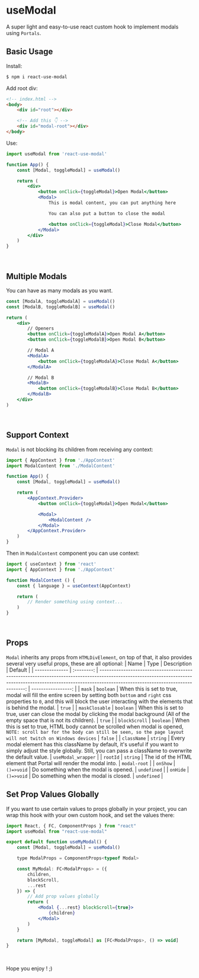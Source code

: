 # useModal
A super light and easy-to-use react custom hook to implement modals using `Portals`.
&nbsp;

## Basic Usage
Install:
```bash
$ npm i react-use-modal
```
Add root div:
```HTML
<!-- index.html -->
<body>
    <div id="root"></div>

    <!-- Add this 👇 -->
    <div id="modal-root"></div>
</body>
```
Use:
```jsx
import useModal from 'react-use-modal'

function App() {
    const [Modal, toggleModal] = useModal()

    return (
        <div>
            <button onClick={toggleModal}>Open Modal</button>
            <Modal>
                This is modal content, you can put anything here

                You can also put a button to close the modal

                <button onClick={toggleModal}>Close Modal</button>
            </Modal>
        </div>
    )
}
```
&nbsp;

## Multiple Modals
You can have as many modals as you want.
```jsx
const [ModalA, toggleModalA] = useModal()
const [ModalB, toggleModalB] = useModal()

return (
    <div>
        // Openers
        <button onClick={toggleModalA}>Open Modal A</button>
        <button onClick={toggleModalB}>Open Modal B</button>

        // Modal A
        <ModalA>
            <button onClick={toggleModalA}>Close Modal A</button>
        </ModalA>

        // Modal B
        <ModalB>
            <button onClick={toggleModalB}>Close Modal B</button>
        </ModalB>
    </div>
)
```
&nbsp;

## Support Context
`Modal` is not blocking its children from receiving any context:
```jsx
import { AppContext } from './AppContext'
import ModalContent from './ModalContent'

function App() {
    const [Modal, toggleModal] = useModal()

    return (
        <AppContext.Provider>
            <button onClick={toggleModal}>Open Modal</button>

            <Modal>
                <ModalContent />
            </Modal>
        </AppContext.Provider>
    )
}
```
Then in `ModalContent` component you can use context:
```jsx
import { useContext } from 'react'
import { AppContext } from './AppContext'

function ModalContent () {
    const { language } = useContext(AppContext)

    return (
        // Render something using context...
    )
}
```
&nbsp;

## Props
`Modal` inherits any props from `HTMLDivElement`, on top of that, it also provides several very useful props, these are all optional:
| Name           |    Type    |                                                                                                                                                                                                  Description |            Default |
| -------------- | :--------: | -----------------------------------------------------------------------------------------------------------------------------------------------------------------------------------------------------------: | -----------------: |
| `mask`         | `boolean`  | When this is set to true, modal will fill the entire screen by setting both `bottom` and `right` css properties to `0`, and this will block the user interacting with the elements that is behind the modal. |             `true` |
| `maskClosable` | `boolean`  |                                                                       When this is set to true, user can close the modal by clicking the modal background (All of the empty space that is not its children). |             `true` |
| `blockScroll`  | `boolean`  |                        When this is set to true, HTML body cannot be scrolled when modal is opened, `NOTE: scroll bar for the body can still be seen, so the page layout will not twitch on Windows devices` |            `false` |
| `className`    |  `string`  |                              Every modal element has this className by default, it's useful if you want to simply adjust the style globally. Still, you can pass a className to overwrite the default value. | `useModal_wrapper` |
| `rootId`       |  `string`  |                                                                                                                                           The id of the HTML element that Portal will render the modal into. |       `modal-root` |
| `onShow`       | `()=>void` |                                                                                                                                                                       Do something when the modal is opened. |        `undefined` |
| `onHide`       | `()=>void` |                                                                                                                                                                       Do something when the modal is closed. |        `undefined` |
&nbsp;

## Set Prop Values Globally
If you want to use certain values to props globally in your project, you can wrap this hook with your own custom hook, and set the values there:
```jsx
import React, { FC, ComponentProps } from "react"
import useModal from "react-use-modal"

export default function useMyModal() {
    const [Modal, toggleModal] = useModal()

    type ModalProps = ComponentProps<typeof Modal>

    const MyModal: FC<ModalProps> = ({
        children,
        blockScroll,
        ...rest 
    }) => {
        // Add prop values globally
        return (
            <Modal {...rest} blockScroll={true}>
                {children}
            </Modal>
        )
    }

    return [MyModal, toggleModal] as [FC<ModalProps>, () => void]
}
```
&nbsp;

Hope you enjoy ! ;)
